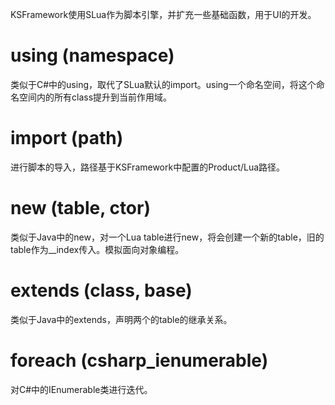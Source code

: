 
KSFramework使用SLua作为脚本引擎，并扩充一些基础函数，用于UI的开发。

# using (namespace)

类似于C#中的using，取代了SLua默认的import。using一个命名空间，将这个命名空间内的所有class提升到当前作用域。

# import (path)
进行脚本的导入，路径基于KSFramework中配置的Product/Lua路径。

# new (table, ctor)
类似于Java中的new，对一个Lua table进行new，将会创建一个新的table，旧的table作为__index传入。模拟面向对象编程。

# extends (class, base)
类似于Java中的extends，声明两个的table的继承关系。

# foreach (csharp_ienumerable)
对C#中的IEnumerable类进行迭代。
